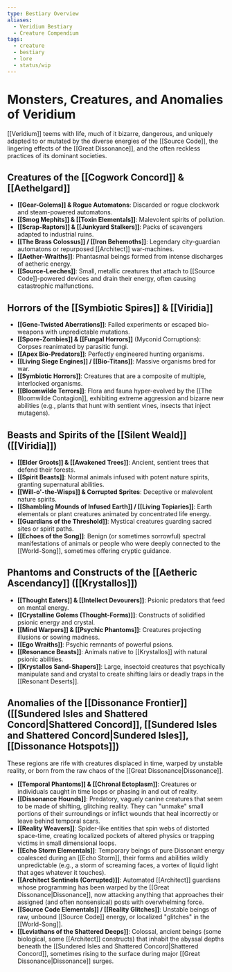 ```yaml
---
type: Bestiary Overview
aliases:
  - Veridium Bestiary
  - Creature Compendium
tags:
  - creature
  - bestiary
  - lore
  - status/wip
---
```

# Monsters, Creatures, and Anomalies of Veridium

[[Veridium]] teems with life, much of it bizarre, dangerous, and uniquely adapted to or mutated by the diverse energies of the [[Source Code]], the lingering effects of the [[Great Dissonance]], and the often reckless practices of its dominant societies.

## Creatures of the [[Cogwork Concord]] & [[Aethelgard]]

* **[[Gear-Golems]] & Rogue Automatons**: Discarded or rogue clockwork and steam-powered automatons.
* **[[Smog Mephits]] & [[Toxin Elementals]]**: Malevolent spirits of pollution.
* **[[Scrap-Raptors]] & [[Junkyard Stalkers]]**: Packs of scavengers adapted to industrial ruins.
* **[[The Brass Colossus]] / [[Iron Behemoths]]**: Legendary city-guardian automatons or repurposed [[Architect]] war-machines.
* **[[Aether-Wraiths]]**: Phantasmal beings formed from intense discharges of aetheric energy.
* **[[Source-Leeches]]**: Small, metallic creatures that attach to [[Source Code]]-powered devices and drain their energy, often causing catastrophic malfunctions.

## Horrors of the [[Symbiotic Spires]] & [[Viridia]]

* **[[Gene-Twisted Aberrations]]**: Failed experiments or escaped bio-weapons with unpredictable mutations.
* **[[Spore-Zombies]] & [[Fungal Horrors]]** (Myconid Corruptions): Corpses reanimated by parasitic fungi.
* **[[Apex Bio-Predators]]**: Perfectly engineered hunting organisms.
* **[[Living Siege Engines]] / [[Bio-Titans]]**: Massive organisms bred for war.
* **[[Symbiotic Horrors]]**: Creatures that are a composite of multiple, interlocked organisms.
* **[[Bloomwilde Terrors]]**: Flora and fauna hyper-evolved by the [[The Bloomwilde Contagion]], exhibiting extreme aggression and bizarre new abilities (e.g., plants that hunt with sentient vines, insects that inject mutagens).

## Beasts and Spirits of the [[Silent Weald]] ([[Viridia]])

* **[[Elder Groots]] & [[Awakened Trees]]**: Ancient, sentient trees that defend their forests.
* **[[Spirit Beasts]]**: Normal animals infused with potent nature spirits, granting supernatural abilities.
* **[[Will-o'-the-Wisps]] & Corrupted Sprites**: Deceptive or malevolent nature spirits.
* **[[Shambling Mounds of Infused Earth]] / [[Living Topiaries]]**: Earth elementals or plant creatures animated by concentrated life energy.
* **[[Guardians of the Threshold]]**: Mystical creatures guarding sacred sites or spirit paths.
* **[[Echoes of the Song]]**: Benign (or sometimes sorrowful) spectral manifestations of animals or people who were deeply connected to the [[World-Song]], sometimes offering cryptic guidance.

## Phantoms and Constructs of the [[Aetheric Ascendancy]] ([[Krystallos]])

* **[[Thought Eaters]] & [[Intellect Devourers]]**: Psionic predators that feed on mental energy.
* **[[Crystalline Golems (Thought-Forms)]]**: Constructs of solidified psionic energy and crystal.
* **[[Mind Warpers]] & [[Psychic Phantoms]]**: Creatures projecting illusions or sowing madness.
* **[[Ego Wraiths]]**: Psychic remnants of powerful psions.
* **[[Resonance Beasts]]**: Animals native to [[Krystallos]] with natural psionic abilities.
* **[[Krystallos Sand-Shapers]]**: Large, insectoid creatures that psychically manipulate sand and crystal to create shifting lairs or deadly traps in the [[Resonant Deserts]].

## Anomalies of the [[Dissonance Frontier]] ([[Sundered Isles and Shattered Concord|Shattered Concord]], [[Sundered Isles and Shattered Concord|Sundered Isles]], [[Dissonance Hotspots]])

These regions are rife with creatures displaced in time, warped by unstable reality, or born from the raw chaos of the [[Great Dissonance|Dissonance]].

* **[[Temporal Phantoms]] & [[Chronal Ectoplasm]]**: Creatures or individuals caught in time loops or phasing in and out of reality.
* **[[Dissonance Hounds]]**: Predatory, vaguely canine creatures that seem to be made of shifting, glitching reality. They can "unmake" small portions of their surroundings or inflict wounds that heal incorrectly or leave behind temporal scars.
* **[[Reality Weavers]]**: Spider-like entities that spin webs of distorted space-time, creating localized pockets of altered physics or trapping victims in small dimensional loops.
* **[[Echo Storm Elementals]]**: Temporary beings of pure Dissonant energy coalesced during an [[Echo Storm]], their forms and abilities wildly unpredictable (e.g., a storm of screaming faces, a vortex of liquid light that ages whatever it touches).
* **[[Architect Sentinels (Corrupted)]]**: Automated [[Architect]] guardians whose programming has been warped by the [[Great Dissonance|Dissonance]], now attacking anything that approaches their assigned (and often nonsensical) posts with overwhelming force.
* **[[Source Code Elementals]] / [[Reality Glitches]]**: Unstable beings of raw, unbound [[Source Code]] energy, or localized "glitches" in the [[World-Song]].
* **[[Leviathans of the Shattered Deeps]]**: Colossal, ancient beings (some biological, some [[Architect]] constructs) that inhabit the abyssal depths beneath the [[Sundered Isles and Shattered Concord|Shattered Concord]], sometimes rising to the surface during major [[Great Dissonance|Dissonance]] surges.